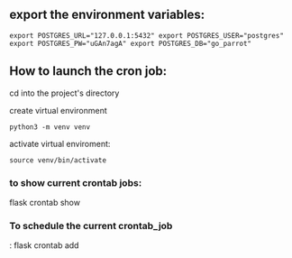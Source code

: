 ## export the environment variables:

``
export POSTGRES_URL="127.0.0.1:5432"
export POSTGRES_USER="postgres"
export POSTGRES_PW="uGAn7agA"
export POSTGRES_DB="go_parrot"
``

## How to launch the cron job:
cd into the project's directory

create virtual environment

`python3 -m venv venv`

activate virtual enviroment:

`source venv/bin/activate`

### to show current crontab jobs:

flask crontab show

### To schedule the current crontab_job 
: 
flask crontab add

